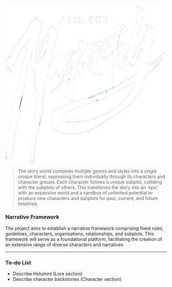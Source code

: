 
![The Duchy map](img/project-logo_small.png)


> The story world combines multiple genres and styles into a single unique blend, expressing them individually through its characters and character groups. Each character follows a unique subplot, colliding with the subplots of others. This transforms the story into an 'epic' with an expansive world and a sandbox of unlimited potential to produce new characters and subplots for past, current, and future timelines.


### Narrative Framework
The project aims to establish a narrative framework comprising fixed rules, guidelines, characters, organisations, relationships, and subplots. This framework will serve as a foundational platform, facilitating the creation of an extensive range of diverse characters and narratives.

---

### To-do List
- Describe Holumns (Lore section)
- Describe character backstories (Character section)